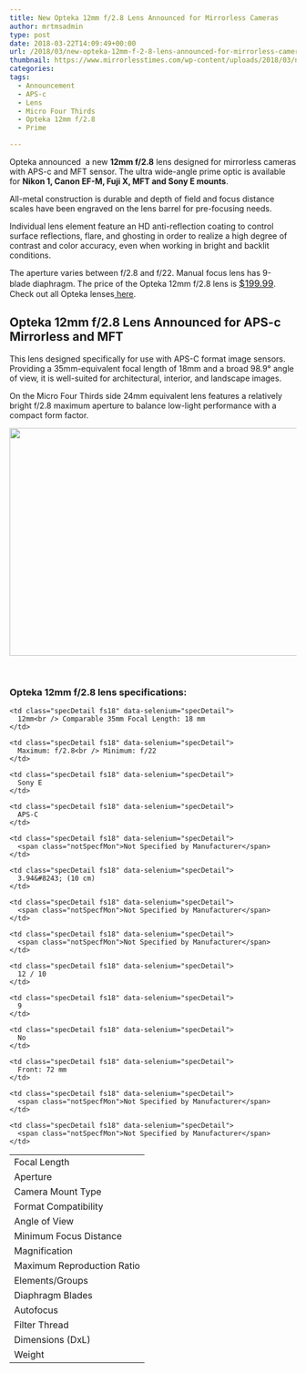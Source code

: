 ```yaml
---
title: New Opteka 12mm f/2.8 Lens Announced for Mirrorless Cameras
author: mrtmsadmin
type: post
date: 2018-03-22T14:09:49+00:00
url: /2018/03/new-opteka-12mm-f-2-8-lens-announced-for-mirrorless-cameras/
thumbnail: https://www.mirrorlesstimes.com/wp-content/uploads/2018/03/new-opteka-12mm-f-2-8-lens-announced-for-mirrorless-cameras.jpg
categories:
tags:
  - Announcement
  - APS-c
  - Lens
  - Micro Four Thirds
  - Opteka 12mm f/2.8
  - Prime

---
```

Opteka announced  a new **12mm f/2.8** lens designed for mirrorless cameras with APS-c and MFT sensor. The ultra wide-angle prime optic is available for **Nikon 1, Canon EF-M, Fuji X, MFT and Sony E mounts**.

All-metal construction is durable and depth of field and focus distance scales have been engraved on the lens barrel for pre-focusing needs.

Individual lens element feature an HD anti-reflection coating to control surface reflections, flare, and ghosting in order to realize a high degree of contrast and color accuracy, even when working in bright and backlit conditions.

The aperture varies between f/2.8 and f/22. Manual focus lens has 9-blade diaphragm. The price of the Opteka 12mm f/2.8 lens is <a style="background-color: #ffffff; font-family: -apple-system, BlinkMacSystemFont, 'Segoe UI', Roboto, 'Helvetica Neue', Arial, sans-serif; font-size: 1rem;" href="https://www.bhphotovideo.com/c/search?Ntt=Opteka%2012mm%20f%2F2.8%20Lens&N=0&InitialSearch=yes&sts=ma&Top+Nav-Search=&BI=20175&KBID=14249" target="_blank" rel="noopener">$199.99</a>. Check out all Opteka lenses<a href="https://www.bhphotovideo.com/c/search?Ntt=Opteka%20Lens&N=0&InitialSearch=yes&sts=ma&Top+Nav-Search=&BI=20175&KBID=14249" target="_blank" rel="noopener"> here</a>.<!--more-->

## Opteka 12mm f/2.8 Lens Announced for APS-c Mirrorless and MFT

This lens designed specifically for use with APS-C format image sensors. Providing a 35mm-equivalent focal length of 18mm and a broad 98.9° angle of view, it is well-suited for architectural, interior, and landscape images.

On the Micro Four Thirds side 24mm equivalent lens features a relatively bright f/2.8 maximum aperture to balance low-light performance with a compact form factor.

[<img class="aligncenter size-full wp-image-1854" src="https://i2.wp.com/www.mirrorlesstimes.com/wp-content/uploads/2018/03/new-opteka-12mm-f-2-8-lens-announced-for-mirrorless-cameras.jpg?resize=600%2C400&#038;ssl=1" alt="" width="600" height="400" srcset="https://i2.wp.com/www.mirrorlesstimes.com/wp-content/uploads/2018/03/new-opteka-12mm-f-2-8-lens-announced-for-mirrorless-cameras.jpg?w=900&ssl=1 900w, https://i2.wp.com/www.mirrorlesstimes.com/wp-content/uploads/2018/03/new-opteka-12mm-f-2-8-lens-announced-for-mirrorless-cameras.jpg?resize=450%2C300&ssl=1 450w, https://i2.wp.com/www.mirrorlesstimes.com/wp-content/uploads/2018/03/new-opteka-12mm-f-2-8-lens-announced-for-mirrorless-cameras.jpg?resize=768%2C512&ssl=1 768w" sizes="(max-width: 600px) 100vw, 600px" data-recalc-dims="1" />][1]

&nbsp;

### Opteka 12mm f/2.8 lens specifications:

<table  class=" table table-hover" >
  <tr>
    <td class="specTopic fs18" data-selenium="specTopic">
      Focal Length
    </td>
    
    <td class="specDetail fs18" data-selenium="specDetail">
      12mm<br /> Comparable 35mm Focal Length: 18 mm
    </td>
  </tr>
  
  <tr>
    <td class="specTopic fs18" data-selenium="specTopic">
      Aperture
    </td>
    
    <td class="specDetail fs18" data-selenium="specDetail">
      Maximum: f/2.8<br /> Minimum: f/22
    </td>
  </tr>
  
  <tr>
    <td class="specTopic fs18" data-selenium="specTopic">
      Camera Mount Type
    </td>
    
    <td class="specDetail fs18" data-selenium="specDetail">
      Sony E
    </td>
  </tr>
  
  <tr>
    <td class="specTopic fs18" data-selenium="specTopic">
      Format Compatibility
    </td>
    
    <td class="specDetail fs18" data-selenium="specDetail">
      APS-C
    </td>
  </tr>
  
  <tr>
    <td class="specTopic fs18" data-selenium="specTopic">
      Angle of View
    </td>
    
    <td class="specDetail fs18" data-selenium="specDetail">
      <span class="notSpecfMon">Not Specified by Manufacturer</span>
    </td>
  </tr>
  
  <tr>
    <td class="specTopic fs18" data-selenium="specTopic">
      Minimum Focus Distance
    </td>
    
    <td class="specDetail fs18" data-selenium="specDetail">
      3.94&#8243; (10 cm)
    </td>
  </tr>
  
  <tr>
    <td class="specTopic fs18" data-selenium="specTopic">
      Magnification
    </td>
    
    <td class="specDetail fs18" data-selenium="specDetail">
      <span class="notSpecfMon">Not Specified by Manufacturer</span>
    </td>
  </tr>
  
  <tr>
    <td class="specTopic fs18" data-selenium="specTopic">
      Maximum Reproduction Ratio
    </td>
    
    <td class="specDetail fs18" data-selenium="specDetail">
      <span class="notSpecfMon">Not Specified by Manufacturer</span>
    </td>
  </tr>
  
  <tr>
    <td class="specTopic fs18" data-selenium="specTopic">
      Elements/Groups
    </td>
    
    <td class="specDetail fs18" data-selenium="specDetail">
      12 / 10
    </td>
  </tr>
  
  <tr>
    <td class="specTopic fs18" data-selenium="specTopic">
      Diaphragm Blades
    </td>
    
    <td class="specDetail fs18" data-selenium="specDetail">
      9
    </td>
  </tr>
  
  <tr>
    <td class="specTopic fs18" data-selenium="specTopic">
      Autofocus
    </td>
    
    <td class="specDetail fs18" data-selenium="specDetail">
      No
    </td>
  </tr>
  
  <tr>
    <td class="specTopic fs18" data-selenium="specTopic">
      Filter Thread
    </td>
    
    <td class="specDetail fs18" data-selenium="specDetail">
      Front: 72 mm
    </td>
  </tr>
  
  <tr>
    <td class="specTopic fs18" data-selenium="specTopic">
      Dimensions (DxL)
    </td>
    
    <td class="specDetail fs18" data-selenium="specDetail">
      <span class="notSpecfMon">Not Specified by Manufacturer</span>
    </td>
  </tr>
  
  <tr>
    <td class="specTopic fs18" data-selenium="specTopic">
      Weight
    </td>
    
    <td class="specDetail fs18" data-selenium="specDetail">
      <span class="notSpecfMon">Not Specified by Manufacturer</span>
    </td>
  </tr>
</table>

 [1]: https://i2.wp.com/www.mirrorlesstimes.com/wp-content/uploads/2018/03/new-opteka-12mm-f-2-8-lens-announced-for-mirrorless-cameras.jpg?ssl=1